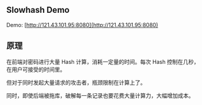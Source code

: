 
## Slowhash Demo

Demo: [http://121.43.101.95:8080](http://121.43.101.95:8080)

## 原理

在前端对密码进行大量 Hash 计算，消耗一定量的时间。每次 Hash 控制在几秒，在用户可接受的时间里。

但对于同时发起大量请求的攻击者，瓶颈限制在计算上了。

同时，即使后端被拖库，破解每一条记录也要花费大量计算力，大幅增加成本。
